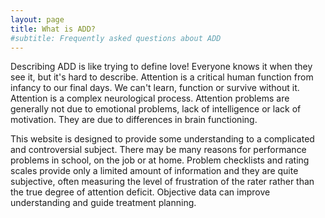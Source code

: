 ```yaml
---
layout: page
title: What is ADD?
#subtitle: Frequently asked questions about ADD
---
```

Describing ADD is like trying to define love! Everyone knows it when they see it, but it's hard to describe. Attention is a critical human function from infancy to our final days. We can't learn, function or survive without it. Attention is a complex neurological process. Attention problems are generally not due to emotional problems, lack of intelligence or lack of motivation. They are due to differences in brain functioning.

This website is designed to provide some understanding to a complicated and controversial subject. There may be many reasons for performance problems in school, on the job or at home. Problem checklists and rating scales provide only a limited amount of information and they are quite subjective, often measuring the level of frustration of the rater rather than the true degree of attention deficit. Objective data can improve understanding and guide treatment planning.
